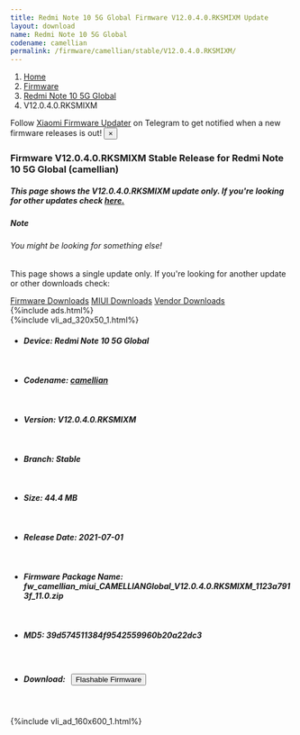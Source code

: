 ```yaml
---
title: Redmi Note 10 5G Global Firmware V12.0.4.0.RKSMIXM Update
layout: download
name: Redmi Note 10 5G Global
codename: camellian
permalink: /firmware/camellian/stable/V12.0.4.0.RKSMIXM/
---
```

<nav aria-label="breadcrumb">
    <ol class="breadcrumb">
        <li class="breadcrumb-item"><a href="/">Home</a></li>
        <li class="breadcrumb-item"><a href="/firmware/">Firmware</a></li>
        <li class="breadcrumb-item"><a href="/firmware/camellian/">Redmi Note 10 5G Global</a></li>
        <li class="breadcrumb-item active" aria-current="page">V12.0.4.0.RKSMIXM</li>
    </ol>
</nav>
<div class="alert alert-primary alert-dismissible fade show" role="alert">
    Follow <a href="https://t.me/XiaomiFirmwareUpdater" class="alert-link">Xiaomi Firmware Updater</a> on Telegram to get
    notified when a new firmware releases is out!
    <button type="button" class="close" data-dismiss="alert" aria-label="Close">
        <span aria-hidden="true">&times;</span>
    </button>
</div>
<div class="col-12 mx-auto">
    <h3 class="title bg-light p-2 rounded">Firmware V12.0.4.0.RKSMIXM Stable Release for Redmi Note 10 5G Global (camellian)</h3>
    <h5>This page shows the V12.0.4.0.RKSMIXM update only. If you're looking for other updates check
        <a href="/firmware/camellian/">here.</a></h5>
    <div class="card">
        <div class="card-body">
            <h5 class="card-title">Note</h5>
            <h6 class="card-subtitle mb-2 text-muted">You might be looking for something else!</h6>
            <p class="card-text">This page shows a single update only.
                If you're looking for another update or other downloads check:</p>
            <a href="/firmware/" class="card-link">Firmware Downloads</a>
            <a href="/miui/" class="card-link">MIUI Downloads</a>
            <a href="/vendor/" class="card-link">Vendor Downloads</a>
        </div>
    </div>
    {%include ads.html%}
    <div class="row justify-content-center">
        <div class="col-10" id="downloads">
                    <div class="card card-body">
            {%include vli_ad_320x50_1.html%}
            <ul class="list-unstyled">
                <li style="padding-bottom: 10px;">
                    <h5><b>Device: </b>Redmi Note 10 5G Global</h5>
                </li>
                <li style="padding-bottom: 10px;">
                    <h5><b>Codename: </b> <a href="/firmware/camellian/" target="_blank">camellian</a> </h5>
                </li>
                <li style="padding-bottom: 10px;">
                    <h5><b>Version: </b>V12.0.4.0.RKSMIXM</h5>
                </li>
                <li style="padding-bottom: 10px;">
                    <h5><b>Branch: </b>Stable</h5>
                </li>
                <li style="padding-bottom: 10px;">
                    <h5><b>Size: </b>44.4 MB</h5>
                </li>
                <li style="padding-bottom: 10px;">
                    <h5><b>Release Date: </b>2021-07-01</h5>
                </li>
                <li style="padding-bottom: 10px;">
                    <h5><b>Firmware Package Name: </b><span id="filename" class="text-dark">fw_camellian_miui_CAMELLIANGlobal_V12.0.4.0.RKSMIXM_1123a7913f_11.0.zip</span></h5>
                </li>
                <li style="padding-bottom: 10px;">
                    <h5><b>MD5: </b><span id="md5" class="text-muted">39d574511384f9542559960b20a22dc3</span></h5>
                </li>
                <li style="padding-bottom: 10px;">
                    <h5><b>Download: </b><button type="button" id="download" class="btn btn-primary"
                    style="margin: 7px;" onclick="redirect('fw_camellian_miui_CAMELLIANGlobal_V12.0.4.0.RKSMIXM_1123a7913f_11.0.zip'); return false;"><i class="fa fa-download"></i> Flashable Firmware</button></h5>
                </li>
            </ul>
        </div>
        </div>
        {%include vli_ad_160x600_1.html%}
    </div>
</div>
